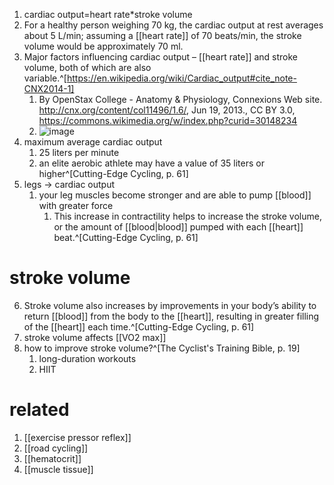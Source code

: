 1. cardiac output=heart rate*stroke volume
2. For a healthy person weighing 70 kg, the cardiac output at rest averages about 5 L/min; assuming a [[heart rate]] of 70 beats/min, the stroke volume would be approximately 70 ml.
3. Major factors influencing cardiac output – [[heart rate]] and stroke volume, both of which are also variable.^[https://en.wikipedia.org/wiki/Cardiac_output#cite_note-CNX2014-1]
	1. By OpenStax College - Anatomy &amp; Physiology, Connexions Web site. http://cnx.org/content/col11496/1.6/, Jun 19, 2013., CC BY 3.0, https://commons.wikimedia.org/w/index.php?curid=30148234
	2. ![image](https://upload.wikimedia.org/wikipedia/commons/thumb/1/15/2031_Factors_in_Cardiac_Output.jpg/640px-2031_Factors_in_Cardiac_Output.jpg)
4. maximum average cardiac output
	1. 25 liters per minute
	2. an elite aerobic athlete may have a value of 35 liters or higher^[Cutting-Edge Cycling, p. 61]
5. legs → cardiac output
	1. your leg muscles become stronger and are able to pump [[blood]] with greater force
		1. This increase in contractility helps to increase the stroke volume, or the amount of [[blood|blood]] pumped with each [[heart]] beat.^[Cutting-Edge Cycling, p. 61]

# stroke volume
6. Stroke volume also increases by improvements in your body’s ability to return [[blood]] from the body to the [[heart]], resulting in greater filling of the [[heart]] each time.^[Cutting-Edge Cycling, p. 61]
7. stroke volume affects [[VO2 max]]
8. how to improve stroke volume?^[The Cyclist's Training Bible, p. 19]
	1. long-duration workouts
	2. HIIT

# related
1. [[exercise pressor reflex]]
2. [[road cycling]]
3. [[hematocrit]]
4. [[muscle tissue]]